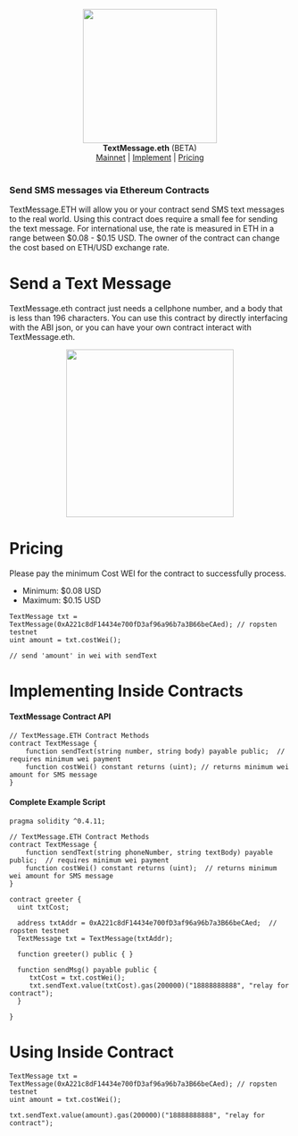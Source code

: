 <p align="center">
  <img width="240" src="http://i.imgur.com/OhQ1ngW.png"><br>
    <b>TextMessage.eth</b> (BETA)<br>
  <a href="https://ropsten.etherscan.io/address/0xa221c8df14434e700fd3af96a96b7a3b66becaed">Mainnet</a> |
  <a href="#implementing-inside-contracts">Implement</a> |
  <a href="#pricing">Pricing</a>
  <br><br>
</p>

### Send SMS messages via Ethereum Contracts

</center>

TextMessage.ETH will allow you or your contract send SMS text messages to the real world. Using this contract does require a small fee for sending the text message. For international use, the rate is measured in ETH in a range between $0.08 - $0.15 USD. The owner of the contract can change the cost based on ETH/USD exchange rate.

# Send a Text Message
TextMessage.eth contract just needs a cellphone number, and a body that is less than 196 characters. You can use this contract by directly interfacing with the ABI json, or you can have your own contract interact with TextMessage.eth.

<p align="center">
  <img width="300" src="http://i.imgur.com/2S994TG.png">
</p>

# Pricing
Please pay the minimum Cost WEI for the contract to successfully process.

- Minimum: $0.08 USD
- Maximum: $0.15 USD

```
TextMessage txt = TextMessage(0xA221c8dF14434e700fD3af96a96b7a3B66beCAed); // ropsten testnet
uint amount = txt.costWei();

// send 'amount' in wei with sendText
```


# Implementing Inside Contracts

#### TextMessage Contract API
```
// TextMessage.ETH Contract Methods
contract TextMessage {
    function sendText(string number, string body) payable public;  // requires minimum wei payment
    function costWei() constant returns (uint); // returns minimum wei amount for SMS message
}
```

#### Complete Example Script
```
pragma solidity ^0.4.11;

// TextMessage.ETH Contract Methods
contract TextMessage {
    function sendText(string phoneNumber, string textBody) payable public;  // requires minimum wei payment
    function costWei() constant returns (uint);  // returns minimum wei amount for SMS message
}

contract greeter {
  uint txtCost;
  
  address txtAddr = 0xA221c8dF14434e700fD3af96a96b7a3B66beCAed;  // ropsten testnet
  TextMessage txt = TextMessage(txtAddr);
  
  function greeter() public { }

  function sendMsg() payable public {
     txtCost = txt.costWei();
     txt.sendText.value(txtCost).gas(200000)("18888888888", "relay for contract");
  }
  
}
```


# Using Inside Contract

```
TextMessage txt = TextMessage(0xA221c8dF14434e700fD3af96a96b7a3B66beCAed); // ropsten testnet
uint amount = txt.costWei();

txt.sendText.value(amount).gas(200000)("18888888888", "relay for contract");
```
